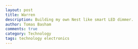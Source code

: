 ```yaml
---
layout: post
title: Warren
description: Building my own Nest like smart LED dimmer.
author: Tomas Basham
comments: true
category: Technology
tags: technology electronics
---
```

